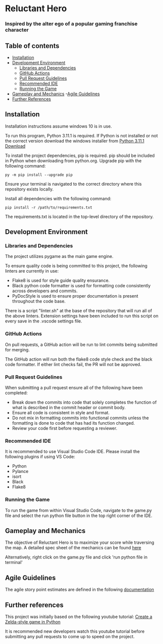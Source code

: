 # Reluctant Hero
### Inspired by the alter ego of a popular gaming franchise character


## Table of contents
- [Installation](#installation)
- [Development Environment](#development-environment)
    - [Libraries and Dependencies](#libraries-and-dependencies)
    - [GitHub Actions](#github-actions)
    - [Pull Request Guidelines](#pull-request-guidelines)
    - [Recommended IDE](#recommended-ide)
    - [Running the Game](#running-the-game)
- [Gameplay and Mechanics](#gameplay-and-mechanics)
-[Agile Guidelines](#agile-guidelines)
- [Further References](#further-references)

## Installation
Installation instructions assume windows 10 is in use.

To run this program, Python 3.11.1 is required.
If Python is not installed or not the correct version download the windows installer from
[Python 3.11.1 Download](https://www.python.org/downloads/release/python-3111/)

To install the project dependencies, pip is required. pip should be included in Python when downloading from python.org.
Upgrade pip with the following command:
```
py -m pip install --upgrade pip
```
Ensure your terminal is navigated to the correct directory where this repository exists locally.

Install all dependencies with the following command:
```
pip install -r /path/to/requirements.txt
```
The requirements.txt is located in the top-level directory of the repository.

## Development Environment
### Libraries and Dependencies
The project utilizes pygame as the main game engine.

To ensure quality code is being committed to this project, the following linters are currently in use:
* Flake8 is used for style guide quality ensurance.
* Black python code formatter is used for formatting code consistently across developers and commits.
* PyDocStyle is used to ensure proper documentation is present throughout the code base.

There is a script "linter.sh" at the base of the repository that will run all of the above linters.
Extension settings have been included to run this script on every save in the .vscode settings file.

### GitHub Actions
On pull requests, a GitHub action will be run to lint commits being submitted for merging.

The GitHub action will run both the flake8 code style check and the black code formatter. If either lint checks fail, the PR will not be approved.

### Pull Request Guidelines
When submitting a pull request ensure all of the following have been completed:
* Break down the commits into code that solely completes the function of what is described in the commit header or commit body.
* Ensure all code is consistent in style and format.
* Do not mix in formatting commits into functional commits unless the formatting is done to code that has had its function changed.
* Review your code first before requesting a reviewer.

### Recommended IDE
It is recommended to use Visual Studio Code IDE. Please install the following plugins if using VS Code:
* Python
* Pylance
* isort
* Black
* Flake8

### Running the Game
To run the game from within Visual Studio Code, navigate to the game.py file and select the run python file button in the top right corner of the IDE.
## Gameplay and Mechanics
The objective of Reluctant Hero is to maximize your score while traversing the map.
A detailed spec sheet of the mechanics can be found [here](./docs/specSheet.md)

Alternatively, right click on the game.py file and click 'run python file in terminal'

## Agile Guidelines
The agile story point estimates are defined in the following [documentation](./docs/agileGuideLines.md)

## Further references
This project was initially based on the following youtube tutorial:
[Create a Zelda-style game in Python](https://www.youtube.com/watch?v=QU1pPzEGrqw)

It is recommended new developers watch this youtube tutorial before submitting any pull requests to come up to speed on the project.